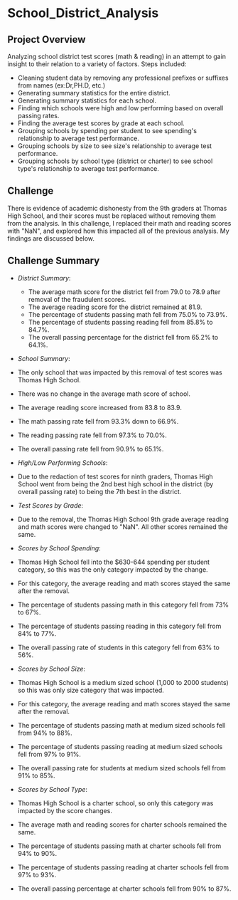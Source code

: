 # School_District_Analysis
## Project Overview
Analyzing school district test scores (math & reading) in an attempt to gain insight to their relation to a variety of factors. Steps included:
  - Cleaning student data by removing any professional prefixes or suffixes from names (ex:Dr,PH.D, etc.)
  - Generating summary statistics for the entire district.
  - Generating summary statistics for each school.
  - Finding which schools were high and low performing based on overall passing rates. 
  - Finding the average test scores by grade at each school.
  - Grouping schools by spending per student to see spending's relationship to average test performance.
  - Grouping schools by size to see size's relationship to average test performance.
  - Grouping schools by school type (district or charter) to see school type's relationship to average test performance.
  
## Challenge
There is evidence of academic dishonesty from the 9th graders at Thomas High School, and their scores must be replaced without removing them from the analysis. In this challenge, I replaced their math and reading scores with "NaN", and explored how this impacted all of the previous analysis. My findings are discussed below.

## Challenge Summary
  - *District Summary*:
    - The average math score for the district fell from 79.0 to 78.9 after removal of the fraudulent scores.
    - The average reading score for the district remained at 81.9.
    - The percentage of students passing math fell from 75.0% to 73.9%.
    - The percentage of students passing reading fell from 85.8% to 84.7%.
    - The overall passing percentage for the district fell from 65.2% to 64.1%.

  - *School Summary*:
   - The only school that was impacted by this removal of test scores was Thomas High School.
   - There was no change in the average math score of school.
   - The average reading score increased from 83.8 to 83.9.
   - The math passing rate fell from 93.3% down to 66.9%.
   - The reading passing rate fell from 97.3% to 70.0%.
   - The overall passing rate fell from 90.9% to 65.1%. 

  - *High/Low Performing Schools*:
   - Due to the redaction of test scores for ninth graders, Thomas High School went from being the 2nd best high school in the district      (by overall passing rate) to being the 7th best in the district.

  - *Test Scores by Grade*:
   - Due to the removal, the Thomas High School 9th grade average reading and math scores were changed to "NaN". All other scores            remained the same.

  - *Scores by School Spending*:
   - Thomas High School fell into the $630-644 spending per student category, so this was the only category impacted by the change.
   - For this category, the average reading and math scores stayed the same after the removal.
   - The percentage of students passing math in this category fell from 73% to 67%. 
   - The percentage of students passing reading in this category fell from 84% to 77%.
   - The overall passing rate of students in this category fell from 63% to 56%. 
   
  - *Scores by School Size*:
   - Thomas High School is a medium sized school (1,000 to 2000 students) so this was only size category that was impacted.
   - For this category, the average reading and math scores stayed the same after the removal.
   - The percentage of students passing math at medium sized schools fell from 94% to 88%.
   - The percentage of students passing reading at medium sized schools fell from 97% to 91%.
   - The overall passing rate for students at medium sized schools fell from 91% to 85%.

  - *Scores by School Type*:
   - Thomas High School is a charter school, so only this category was impacted by the score changes.
   - The average math and reading scores for charter schools remained the same.
   - The percentage of students passing math at charter schools fell from 94% to 90%.
   - The percentage of students passing reading at charter schools fell from 97% to 93%.
   - The overall passing percentage at charter schools fell from 90% to 87%.
   


   
  
    
   
